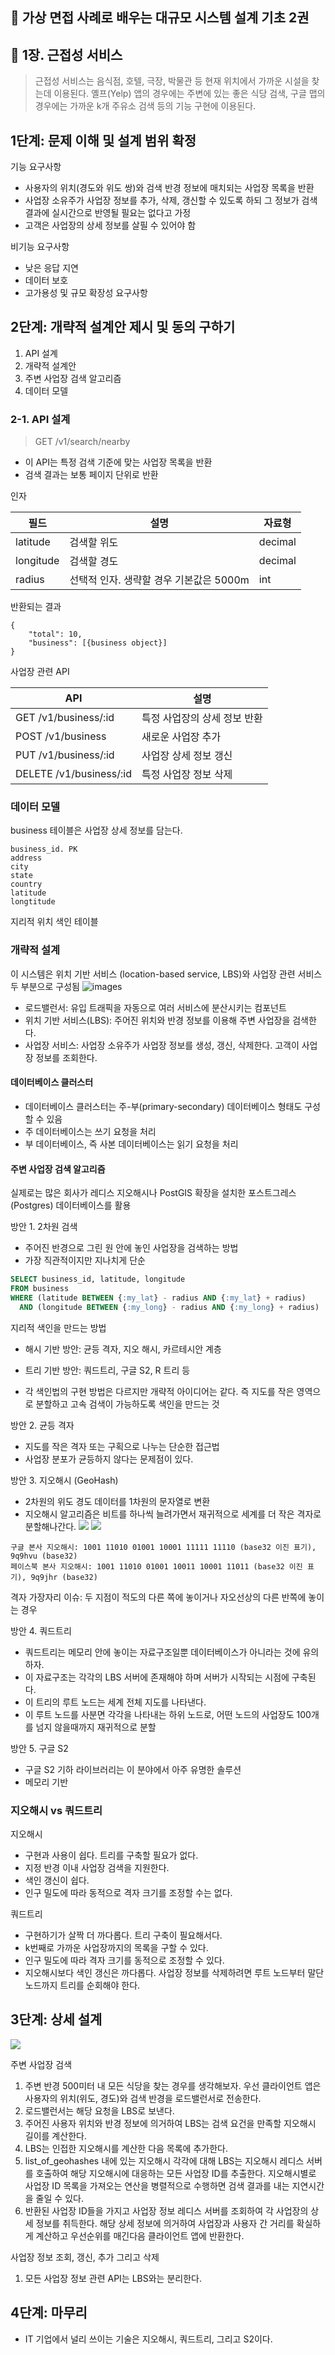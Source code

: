 ## :pushpin: 가상 면접 사례로 배우는 대규모 시스템 설계 기초 2권
## :seedling: 1장. 근접성 서비스

> 근접성 서비스는 음식점, 호텔, 극장, 박물관 등 현재 위치에서 가까운 시설을 찾는데 이용된다.
> 옐프(Yelp) 앱의 경우에는 주변에 있는 좋은 식당 검색, 구글 맵의 경우에는 가까운 k개 주유소 검색 등의 기능 구현에 이용된다.


## 1단계: 문제 이해 및 설계 범위 확정

기능 요구사항
- 사용자의 위치(경도와 위도 쌍)와 검색 반경 정보에 매치되는 사업장 목록을 반환
- 사업장 소유주가 사업장 정보를 추가, 삭제, 갱신할 수 있도록 하되 그 정보가 검색 결과에 실시간으로 반영될 필요는 없다고 가정
- 고객은 사업장의 상세 정보를 살필 수 있어야 함

비기능 요구사항
- 낮은 응답 지연
- 데이터 보호
- 고가용성 및 규모 확장성 요구사항


## 2단계: 개략적 설계안 제시 및 동의 구하기
1. API 설계
2. 개략적 설계안
3. 주변 사업장 검색 알고리즘
4. 데이터 모델

### 2-1. API 설계

> GET /v1/search/nearby

- 이 API는 특정 검색 기준에 맞는 사업장 목록을 반환
- 검색 결과는 보통 페이지 단위로 반환

인자

|필드|설명|자료형|
|---|---|---|
|latitude|검색할 위도|decimal|
|longitude|검색할 경도|decimal|
|radius|선택적 인자. 생략할 경우 기본값은 5000m|int|

반환되는 결과
```text
{
    "total": 10,
    "business": [{business object}]
}
```

사업장 관련 API

| API | 설명 |
| --- | --- |
| GET /v1/business/:id | 특정 사업장의 상세 정보 반환 |
| POST /v1/business | 새로운 사업장 추가 |
| PUT /v1/business/:id | 사업장 상세 정보 갱신 |
| DELETE /v1/business/:id | 특정 사업장 정보 삭제 |


### 데이터 모델

business 테이블은 사업장 상세 정보를 담는다.

```text
business_id. PK
address
city
state
country
latitude
longtitude
```

지리적 위치 색인 테이블 


### 개략적 설계 
이 시스템은 위치 기반 서비스 (location-based service, LBS)와 사업장 관련 서비스 두 부분으로 구성됨
![images](../images/2-1.png)

- 로드밸런서: 유입 트래픽을 자동으로 여러 서비스에 분산시키는 컴포넌트
- 위치 기반 서비스(LBS): 주어진 위치와 반경 정보를 이용해 주변 사업장을 검색한다.
- 사업장 서비스: 사업장 소유주가 사업장 정보를 생성, 갱신, 삭제한다. 고객이 사업장 정보를 조회한다.


#### 데이터베이스 클러스터
- 데이터베이스 클러스터는 주-부(primary-secondary) 데이터베이스 형태도 구성할 수 있음
- 주 데이터베이스는 쓰기 요청을 처리
- 부 데이터베이스, 즉 사본 데이터베이스는 읽기 요청을 처리


#### 주변 사업장 검색 알고리즘
실제로는 많은 회사가 레디스 지오해시나 PostGIS 확장을 설치한 포스트그레스(Postgres) 데이터베이스를 활용

방안 1. 2차원 검색
- 주어진 반경으로 그린 원 안에 놓인 사업장을 검색하는 방법
- 가장 직관적이지만 지나치게 단순

```sql
SELECT business_id, latitude, longitude
FROM business
WHERE (latitude BETWEEN {:my_lat} - radius AND {:my_lat} + radius)
  AND (longitude BETWEEN {:my_long} - radius AND {:my_long} + radius)
```

지리적 색인을 만드는 방법
- 해시 기반 방안: 균등 격자, 지오 해시, 카르테시안 계층
- 트리 기반 방안: 쿼드트리, 구글 S2, R 트리 등

- 각 색인법의 구현 방법은 다르지만 개략적 아이디어는 같다. 즉 지도를 작은 영역으로 분할하고 고속 검색이 가능하도록 색인을 만드는 것

방안 2. 균등 격자
- 지도를 작은 격자 또는 구획으로 나누는 단순한 접근법
- 사업장 분포가 균등하지 않다는 문제점이 있다.


방안 3. 지오해시 (GeoHash)
- 2차원의 위도 경도 데이터를 1차원의 문자열로 변환
- 지오해시 알고리즘은 비트를 하나씩 늘려가면서 재귀적으로 세계를 더 작은 격자로 분할해나간다.
![](../images/1-7.png)
![](../images/1-8.png)

```text
구글 본사 지오해시: 1001 11010 01001 10001 11111 11110 (base32 이진 표기), 9q9hvu (base32)
페이스북 본사 지오해시: 1001 11010 01001 10011 10001 11011 (base32 이진 표기), 9q9jhr (base32)
```

격자 가장자리 이슈: 두 지점이 적도의 다른 쪽에 놓이거나 자오선상의 다른 반쪽에 놓이는 경우


방안 4. 쿼드트리
- 쿼드트리는 메모리 안에 놓이는 자료구조일뿐 데이터베이스가 아니라는 것에 유의하자. 
- 이 자료구조는 각각의 LBS 서버에 존재해야 하며 서버가 시작되는 시점에 구축된다.
- 이 트리의 루트 노드는 세계 전체 지도를 나타낸다.
- 이 루트 노드를 사분면 각각을 나타내는 하위 노드로, 어떤 노드의 사업장도 100개를 넘지 않을때까지 재귀적으로 분할

방안 5. 구글 S2
- 구글 S2 기하 라이브러리는 이 분야에서 아주 유명한 솔루션
- 메모리 기반


### 지오해시 vs 쿼드트리
지오해시
- 구현과 사용이 쉽다. 트리를 구축할 필요가 없다.
- 지정 반경 이내 사업장 검색을 지원한다.
- 색인 갱신이 쉽다.
- 인구 밀도에 따라 동적으로 격자 크기를 조정할 수는 없다.

쿼드트리
- 구현하기가 살짝 더 까다롭다. 트리 구축이 필요해서다.
- k번째로 가까운 사업장까지의 목록을 구할 수 있다.
- 인구 밀도에 따라 격자 크기를 동적으로 조정할 수 있다.
- 지오해시보다 색인 갱신은 까다롭다. 사업장 정보를 삭제하려면 루트 노드부터 말단 노드까지 트리를 순회해야 한다.


## 3단계: 상세 설계
![](../images/1-21.png)

주변 사업장 검색
1. 주변 반경 500미터 내 모든 식당을 찾는 경우를 생각해보자. 우선 클라이언트 앱은 사용자의 위치(위도, 경도)와 검색 반경을 로드밸런서로 전송한다.
2. 로드밸런서는 해당 요청을 LBS로 보낸다.
3. 주어진 사용자 위치와 반경 정보에 의거하여 LBS는 검색 요건을 만족할 지오해시 길이를 계산한다.
4. LBS는 인접한 지오해시를 계산한 다음 목록에 추가한다.
5. list_of_geohashes 내에 있는 지오해시 각각에 대해 LBS는 지오해시 레디스 서버를 호출하여 해당 지오해시에 대응하는 모든 사업장 ID를 추출한다.
지오해시별로 사업장 ID 목록을 가져오는 연산을 병렬적으로 수행하면 검색 결과를 내는 지연시간을 줄일 수 있다.
6. 반환된 사업장 ID들을 가지고 사업장 정보 레디스 서버를 조회하여 각 사업장의 상세 정보를 취득한다. 해당 상세 정보에 의거하여 사업장과 사용자 간 거리를 확실하게 계산하고 우선순위를 매긴다음 클라이언트 앱에 반환한다.

사업장 정보 조회, 갱신, 추가 그리고 삭제
1. 모든 사업장 정보 관련 API는 LBS와는 분리한다. 


## 4단계: 마무리
- IT 기업에서 널리 쓰이는 기술은 지오해시, 쿼드트리, 그리고 S2이다.